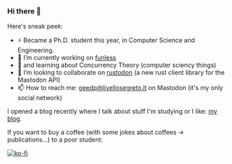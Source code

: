 ### Hi there 👋

Here's sneak peek:


- ⚡ Became a Ph.D. student this year, in Computer Science and Engineering.
- 🔭 I’m currently working on [funless](https://github.com/funlessdev)
- 🌱 and learning about Concurrency Theory (computer sciency things)
- 👯 I’m looking to collaborate on [rustodon](https://github.com/giusdp/rustodon) (a new rust client library for the Mastodon API)
- 📫 How to reach me: geedp@livellosegreto.it on Mastodon (it's my only social network)

I opened a blog recently where I talk about stuff I'm studying or I like: [my blog](https://giuseppedepalma.me).

If you want to buy a coffee (with some jokes about coffees -> publications...) to a poor student:

[![ko-fi](https://ko-fi.com/img/githubbutton_sm.svg)](https://ko-fi.com/I2I3E0YYN)
<!--
**giusdp/giusdp** is a ✨ _special_ ✨ repository because its `README.md` (this file) appears on your GitHub profile.

Here are some ideas to get you started:

- 🔭 I’m currently working on ...
- 🌱 I’m currently learning ...
- 👯 I’m looking to collaborate on ...
- 🤔 I’m looking for help with ...
- 💬 Ask me about ...
- 📫 How to reach me: ...
- 😄 Pronouns: ...
- ⚡ Fun fact: ...
-->
